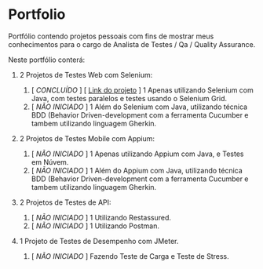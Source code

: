 # Portfolio

Portfólio contendo projetos pessoais com fins de mostrar meus conhecimentos para o cargo de Analista de Testes / Qa / Quality Assurance.

Neste portfólio conterá:

1. 2 Projetos de Testes Web com Selenium: 
   1. [ _CONCLUÍDO_ ] [ [Link do projeto](https://github.com/nimairodrigues/Portfolio/tree/main/projetoselenium/projeto1) ] 1 Apenas utilizando Selenium com Java, com testes paralelos e testes usando o Selenium Grid.
   2. [ _NÃO INICIADO_ ] 1 Além do Selenium com Java, utilizando técnica BDD (Behavior Driven-development com a ferramenta Cucumber e tambem utilizando linguagem Gherkin.

2. 2 Projetos de Testes Mobile com Appium:
    1. [ _NÃO INICIADO_ ] 1 Apenas utilizando Appium com Java, e Testes em Núvem.
    2. [ _NÃO INICIADO_ ] 1 Além do Appium com Java, utilizando técnica BDD (Behavior Driven-development com a ferramenta Cucumber e tambem utilizando linguagem Gherkin.

3. 2 Projetos de Testes de API:
    1. [ _NÃO INICIADO_ ] 1 Utilizando Restassured.
    2. [ _NÃO INICIADO_ ] 1 Utilizando Postman.

4. 1 Projeto de Testes de Desempenho com JMeter.
    1. [ _NÃO INICIADO_ ] Fazendo Teste de Carga e Teste de Stress.






   
